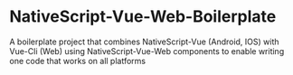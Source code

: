 # NativeScript-Vue-Web-Boilerplate
A boilerplate project that combines NativeScript-Vue (Android, IOS) with Vue-Cli (Web) using NativeScript-Vue-Web components to enable writing one code that works on all platforms
